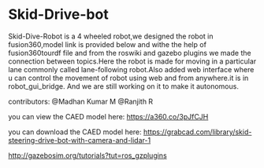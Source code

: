 # Skid-Drive-bot

Skid-Dive-Robot is a 4 wheeled robot,we designed the robot in fusion360,model link is provided below and withe the help of fusion360tourdf file and from the roswiki and gazebo plugins we made the connection between topics.Here the robot is made for moving in a particular lane commonly called lane-following robot.Also added web interface where u can control the movement of robot using web and from anywhere.it is in robot_gui_bridge. And we are still working on it to make it autonomous.

contributors:
@Madhan Kumar M @Ranjith R

you can view the CAED model here: https://a360.co/3pJfCJH

you can download the CAED model here: https://grabcad.com/library/skid-steering-drive-bot-with-camera-and-lidar-1

http://gazebosim.org/tutorials?tut=ros_gzplugins
